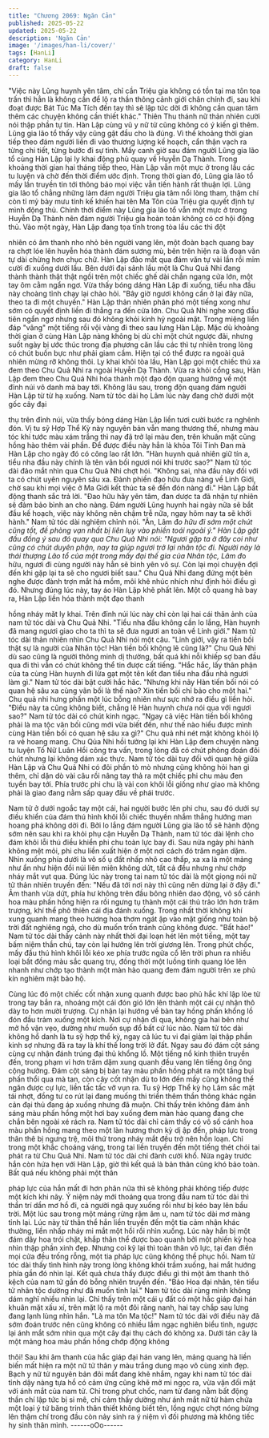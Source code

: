 ```yaml
---
title: "Chương 2069: Ngăn Cản"
published: 2025-05-22
updated: 2025-05-22
description: 'Ngăn Cản'
image: '/images/han-li/cover/'
tags: [HanLi]
category: HanLi
draft: false
---
```


"Việc này Lũng huynh yên tâm, chỉ cần Triệu gia không có tồn tại
ma tôn tọa trấn thì hẳn là không cần để lộ ra thần thông cảnh giới
chân chính đi, sau khi đoạt được Bát Túc Ma Tích đến tay thì sẽ
lập tức dời đi không cần quan tâm thêm các chuyện không cần
thiết khác." Thiên Thu thánh nữ thản nhiên cười nói thập phần tự
tin.
Hàn Lập cùng vũ y nữ tử cũng không có ý kiến gì thêm.
Lũng gia lão tổ thấy vậy cũng gật đầu cho là đúng.
Vì thế khoảng thời gian tiếp theo đám người liền đi vào thương
lượng kế hoạch, cẩn thận vạch ra từng chi tiết, từng bước đi sự
tình.
Mấy canh giờ sau đám người Lũng gia lão tổ cùng Hàn Lập lại ly
khai động phủ quay về Huyễn Dạ Thành.
Trong khoảng thời gian hai tháng tiếp theo, Hàn Lập vẫn một mực
ở trong lầu các tu luyện và chờ đến thời điểm ước định.
Trong thời gian đó, Lũng gia lão tổ mấy lần truyền tin tới thông
báo mọi việc vẫn tiến hành rất thuận lợi.
Lũng gia lão tổ chẳng những làm đám người Triệu gia tâm nổi
lòng tham, thậm chí còn tỉ mỷ bày mưu tính kế khiến hai tên Ma
Tôn của Triệu gia quyết định tự mình động thủ.
Chính thời điểm này Lũng gia lão tổ vẫn một mực ở trong Huyễn
Dạ Thành nên đám người Triệu gia hoàn toàn không có cơ hội
động thủ.
Vào một ngày, Hàn Lập đang tọa tĩnh trong tòa lầu các thì đột

nhiên có âm thanh nho nhỏ bên người vang lên, một đoàn bạch
quang bay ra chợt lóe lên huyễn hóa thành đám sương mù, bên
trên hiện ra là đoạn văn tự dài chừng hơn chục chữ.
Hàn Lập đảo mắt qua đám văn tự vài lần rồi mỉm cười đi xuống
dưới lầu.
Bên dưới đại sảnh lầu một là Chu Quả Nhi đang thành thành thật
thật ngồi trên một chiếc ghế dài chắn ngang cửa lớn, một tay ôm
cằm ngẩn ngơ.
Vừa thấy bóng dáng Hàn Lập đi xuống, tiểu nha đầu này choàng
tỉnh chạy lại chào hỏi.
"Bây giờ ngươi không cần ở lại đây nữa, theo ta đi một chuyến."
Hàn Lập thản nhiên phân phó một tiếng xong như sớm có quyết
định liền đi thẳng ra đến cửa lớn.
Chu Quả Nhi nghe xong đầu tiên ngẩn ngơ nhưng sau đó không
khỏi kinh hỷ ngoài mặt.
Trong miệng liền đáp "vâng" một tiếng rồi vội vàng đi theo sau
lưng Hàn Lập.
Mặc dù khoảng thời gian ở cùng Hàn Lập nàng không bị dù chỉ
một chút ngược đãi, nhưng suốt ngày bị ước thúc trong địa
phương căn lầu các thì tự nhiên trong lòng có chút buồn bực như
phải giam cầm. Hiện tại có thể được ra ngoài quả nhiên mừng rỡ
không thôi.
Ly khai khỏi tòa lầu, Hàn Lập gọi một chiếc thú xa đem theo Chu
Quả Nhi ra ngoài Huyễn Dạ Thành.
Vừa ra khỏi cổng sau, Hàn Lập đem theo Chu Quả Nhi hóa thành
một đạo độn quang hướng về một đỉnh núi vô danh mà bay tới.
Không lâu sau, trong độn quang đám người Hàn Lập từ từ hạ
xuống.
Nam tử tóc dài họ Lâm lúc này đang chờ dưới một gốc cây đại

thụ trên đỉnh núi, vừa thấy bóng dáng Hàn Lập liền tươi cười
bước ra nghênh đón.
Vị tu sỹ Hợp Thể Kỳ này nguyên bản vẫn mang thương thế,
nhưng màu tóc khi tước màu xám trắng thì nay đã trở lại màu
đen, trên khuân mặt cũng hồng hào thêm vài phần.
Để được điều này hẳn là khỏa Tôi Tinh Đan mà Hàn Lập cho
ngày đó có công lao rất lớn.
"Hàn huynh quả nhiên giữ tín a, tiểu nha đầu này chính là tên vãn
bối ngươi nói khi trước sao?" Nam tử tóc dài đảo mắt nhìn qua
Chu Quả Nhi chợt hỏi.
"Không sai, nha đầu này đối với ta có chút uyên nguyên sâu xa.
Đành phiền đạo hữu đưa nàng về Linh Giới, chờ sau khi mọi việc
ở Ma Giới kết thúc ta sẽ đến đón nàng đi." Hàn Lập bất động
thanh sắc trả lời.
"Đao hữu hãy yên tâm, đan dược ta đã nhận tự nhiên sẽ đảm bảo
bình an cho nàng. Đám người Lũng huynh hai ngày nữa sẽ bắt
đầu kế hoạch, việc này không nên chậm trễ nữa, ngay hôm nay ta
sẽ khởi hành." Nam tử tóc dài nghiêm chỉnh nói.
"Ân, Lâm đ*o hữu đi sớm một chút cũng tốt, đề phòng vạn nhất bị
liên lụy vào phiền toái ngoài ý." Hàn Lập gật đầu đồng ý sau đó
quay qua Chu Quả Nhi nói:
"Ngươi gặp ta ở đây coi như cũng có chút duyên phận, nay ta
giúp ngươi trở lại nhân tộc đi. Người này là thái thượng Lão tổ của
một trong mấy đại thế gia của Nhân tộc, Lâm đ*o hữu, ngươi đi
cùng người này hẳn sẽ bình yên vô sự. Còn lại mọi chuyện đợi
đến khi gặp lại ta sẽ cho ngươi biết sau."
Chu Quả Nhi đang đứng một bên nghe được đành trợn mắt há
mồm, môi khẽ nhúc nhích như định hỏi điều gì đó.
Nhưng đúng lúc này, tay áo Hàn Lập khẽ phất lên.
Một cỗ quang hà bay ra, Hàn Lập liền hóa thành một đạo thanh

hồng nháy măt ly khai.
Trên đỉnh núi lúc này chỉ còn lại hai cái thân ảnh của nam tử tóc
dài và Chu Quả Nhi.
"Tiểu nha đầu không cần lo lắng, Hàn huynh đã mang ngươi giao
cho ta thì ta sẽ đưa ngươi an toàn về Linh giới." Nam tử tóc dài
thản nhiên nhìn Chu Quả Nhi nói một câu.
"Linh giới, vậy ra tiền bối thật sự là người của Nhân tộc! Hàn tiền
bối không lẽ cũng là?" Chu Quả Nhi dù sao cũng là người thông
minh dị thường, bất quá khi nỗi khiếp sợ ban đầu qua đi thì vẫn
có chút không thể tin được cất tiếng.
"Hắc hắc, lấy thân phận của ta cùng Hàn huynh đi lừa gạt một tên
kết đan tiểu nha đầu nhà ngươi làm gì." Nam tử tóc dài bật cười
hắc hăc.
"Nhưng khi nãy Hàn tiến bối nói có quan hệ sâu xa cùng vãn bối
là thế nào? Xin tiền bối chỉ bảo cho một hai." Chu quả nhi hưng
phấn một lúc bỗng nhiên như sực nhớ ra điều gì liền hỏi.
"Điều này ta cũng không biết, chẳng lẽ Hàn huynh chưa nói qua
với ngươi sao?" Nam tử tóc dài có chút kinh ngạc.
"Ngay cả việc Hàn tiền bối không phải là ma tộc vãn bối cũng mới
vừa biết đến, như thế nào hiểu được mình cùng Hàn tiền bối có
quan hệ sâu xa gì?" Chu quả nhi nét mặt không khỏi lộ ra vẻ
hoang mang.
Chu Qủa Nhi hồi tưởng lại khi Hàn Lập đem chuyện nàng tu luyện
Tố Nữ Luân Hồi công tra vấn, trong lòng đã có chút phỏng đoán
đôi chút nhưng lại không dám xác thực.
Nam tử tóc dài tuy đối với quan hệ giữa Hàn Lập và Chu Quả Nhi
có đôi phần tò mò nhưng cũng không hỏi han gì thêm, chỉ dặn dò
vài câu rồi nâng tay thả ra một chiếc phi chu màu đen tuyền bay
tới. Phía trước phi chu là vài con khôi lỗi giống như giao mà
không phải là giao đang nằm sấp quay đầu về phái trước.

Nam tử ở dưới ngoắc tay một cái, hai người bước lên phi chu,
sau đó dưới sự điều khiển của đám thú hình khôi lỗi chiếc thuyền
nhắm thẳng hướng man hoang phá không dời đi.
Bởi lo lắng đám người Lũng gia lão tổ sẽ hành động sớm nên sau
khi ra khỏi phụ cận Huyễn Dạ Thành, nam tử tóc dài lệnh cho
đám khôi lỗi thú điều khiển phi chu toàn lực bay đi.
Sau nửa ngày phi hành không mệt mỏi, phi chu liền xuất hiện ở
một nơi cách đó trăm ngàn dặm.
Nhìn xuống phía dưới là vô số ụ đất nhấp nhô cao thấp, xa xa là
một mảng như ẩn như hiện đồi núi liên miên không dứt, tất cả đều
nhưng như chớp nháy mắt vụt qua.
Đúng lúc này trong tai nam tử tóc dài là một giọng nói nữ tử thản
nhiên truyền đến:
"Nếu đã tới nơi này thì cũng nên dừng lại ở đây đi."
Âm thanh vừa dứt, phía hư không trên đầu bông nhiên dao động,
vô số cánh hoa màu phấn hồng hiện ra rồi ngưng tụ thành một cái
thủ trảo lớn hơn trăm trượng, khí thể phô thiên cái địa đánh
xuống.
Trong nhất thời không khí xung quanh mang theo hương hoa
thơm ngát ập vào mặt giống như toàn bộ trời đất nghiêng ngả,
cho dù muốn trốn tránh cũng không được.
"Bất hảo!"
Nam tử tóc dài thấy cảnh này nhất thời đại loạn hét lên một tiếng,
một tay bấm niệm thần chú, tay còn lại hướng lên trời giương lên.
Trong phút chốc, mấy đầu thú hình khôi lỗi kéo xe phía trước
ngửa cổ lên trời phun ra nhiều loại bất đồng màu sắc quang trụ,
đồng thời một luồng tinh quang lóe lên nhanh như chớp tạo thành
một màn hào quang đem đám người trên xe phủ kín nghiêm mật
bảo hộ.

Cùng lúc đó một chiếc cốt nhận xung quanh được bao phủ hắc
khí lập lòe từ trong tay bắn ra, nhoáng một cái đón gió lớn lên
thành một cái cự nhận thô dày to hơn mười trượng. Cự nhận lại
hướng về bàn tay hồng phấn khổng lồ đón đầu trảm xuống một
kích.
Nơi cự nhận đi qua, không gia hai bên như mở hồ vặn vẹo,
dường như muốn sụp đổ bất cứ lúc nào.
Nam tử tóc dài không hổ danh là tu sỹ hợp thể kỳ, ngay cả lúc tu
vi đại giảm lại thập phần kinh sợ nhưng đã ra tay là khí thế long
trời lở đất.
Ngay sau đó đám cột sáng cùng cự nhận đánh trúng đại thủ
khổng lồ.
Một tiếng nổ kinh thiên truyền đến, trong phạm vi hơn trăm dặm
xung quanh đều vang lên tiếng ông ông cộng hưởng.
Đám cột sáng bị bàn tay màu phấn hồng phát ra một tầng bụi
phấn thổi qua mà tan, còn cây cốt nhận dù to lớn đến mấy cũng
không thể ngăn được cự lực, liền tấc tấc vỡ vụn ra.
Tu sỹ Hợp Thể kỳ họ Lâm sắc mặt tái nhợt, đồng tư co rút lại
đang muống thi triển thêm thần thông khác ngăn cản đại thủ đang
áp xuống nhưng đã muộn.
Chỉ thấy trên không đám ánh sáng màu phấn hồng một hơi bay
xuống đem màn hào quang đang che chắn bên ngoài xé rách ra.
Nam tử tóc dài chỉ cảm thấy có vô số cánh hoa màu phấn hồng
mang theo một làn hương thơn kỳ dị ập đến, pháp lực trong thân
thê bị ngưng trệ, mõi thứ trong nháy mắt đều trở nên hỗn loạn.
Chỉ trong một khắc choáng váng, trong tai liền truyền đến một
tiếng thét chói tai phát ra từ Chu Quả Nhi.
Nam tử tóc dài chỉ đành cười khổ.
Nửa ngày trước hắn còn hứa hẹn với Hàn Lập, giờ thì kết quả là
bản thân cũng khó bảo toàn. Bất quá nếu không phải một thân

pháp lực của hắn mất đi hơn phân nửa thì sẽ không phải không
tiếp được một kích khi nãy.
Ý niệm này mới thoáng qua trong đầu nam tử tóc dài thì thần trí
dần mơ hồ đi, cả người ngã quỵ xuống rồi như bị kéo bay lên bầu
trời.
Một lúc sau trong một mảng rừng rậm âm u, nam tử tóc dài mơ
màng tỉnh lại.
Lúc này từ thân thể hắn liền truyền đến một tia cảm nhận khác
thường, liền nhấp nháy mi mắt một hồi rồi nhìn xuống.
Lúc này hắn bị một đám dây hoa trói chặt, khắp thân thể được
bao quanh bởi một phiến kỳ hoa nhìn thập phần xinh đẹp. Nhưng
coi kỹ lại thì toàn thân vô lực, tại đan điền mọi cửa đều trống rỗng,
một tia pháp lực cũng không thể phục hồi.
Nam tử tóc dài thấy tình hình này trong lòng không khỏi trầm
xuống, hai mắt hướng phía gần đó nhìn lại.
Kết quả chưa thấy được điều gì thì một âm thanh thô kệch của
nam tử gần đó bỗng nhiên truyền đến.
"Bảo Hoa đại nhân, tên tiểu tử nhân tộc dường như đã muốn tỉnh
lại."
Nam tử tóc dài rùng mình không dám nghĩ nhiều nhìn lại.
Chỉ thấy trên một cái ụ đất có một hắc giáp đại hán khuân mặt
xấu xí, trên mặt lộ ra một đôi răng nanh, hai tay chắp sau lưng
đang lạnh lùng nhìn hắn.
"Là ma tôn Ma tộc!"
Nam tử tóc dài với điều này đã sớm đoán trước nên cũng không
có nhiều lắm ngạc nghiên biểu tình, ngược lại ánh mắt sớm nhìn
qua một cây đại thụ cách đó không xa.
Dưới tán cây là một mảng hoa màu phấn hồng chớp động không

thôi! Sau khi âm thanh của hắc giáp đại hán vang lên, mảng
quang hà liền biến mất hiện ra một nữ tử thân y màu trắng dung
mạo vô cùng xinh đẹp.
Bạch y nữ tử nguyên bản đôi mắt đang khẽ nhắm, ngay khi nam
tử tóc dài tỉnh dậy nàng tựa hồ có cảm ứng cũng khẽ mở mi ngọc
ra, vừa vặn đối mặt với ánh mắt của nam tử.
Chỉ trong phut chốc, nam tử đang nằm bất động thần chí lập tức
bị si mê, chỉ cảm thấy dường như ánh mắt nữ tử hàm chứa một
loại ý tứ băng trinh thân thiết không biết tên, lồng ngực chợt nóng
bừng lên thậm chí trong đầu còn nảy sinh ra ý niệm vì đối phương
mà không tiếc hy sinh thân mình.
------oOo------
